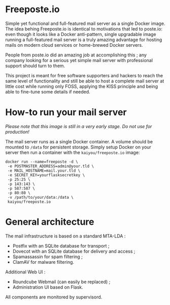 Freeposte.io
============

Simple yet functional and full-featured mail server as a single Docker image.
The idea behing Freeposte.io is identical to motivations that led to poste.io:
even though it looks like a Docker anti-pattern, single upgradable image
running a full-featured mail server is a truly amazing advantage for hosting
mails on modern cloud services or home-brewed Docker servers.

People from poste.io did an amazing job at accomplishing this ; any company
looking for a serious yet simple mail server with professional support should
turn to them.

This project is meant for free software supporters and hackers to reach the
same level of functionality and still be able to host a complete mail server
at little cost while running only FOSS, applying the KISS principle and being
able to fine-tune some details if needed.

How-to run your mail server
===========================

*Please note that this image is still in a very early stage. Do not use for
production!*

The mail server runs as a single Docker container. A volume should be mounted to ``/data`` for persistent storage. Simply setup Docker on your
server then run a container with the ``kaiyou/freeposte.io`` image:

```
docker run --name=freeposte -d \
 -e POSTMASTER_ADDRESS=admin@your.tld \
 -e MAIL_HOSTNAME=mail.your.tld \
 -e SECRET_KEY=yourflasksecretkey \
 -p 25:25 \
 -p 143:143 \
 -p 587:587 \
 -p 80:80 \
 -v /path/to/your/data:/data \
 kaiyou/freeposte.io
```

General architecture
====================

The mail infrastructure is based on a standard MTA-LDA :

 * Postfix with an SQLite database for transport ;
 * Dovecot with an SQLite database for delivery and access ;
 * Spamassassin for spam filtering ;
 * ClamAV for malware filtering.

Additional Web UI :

 * Roundcube Webmail (can easily be replaced) ;
 * Administration UI based on Flask.

All components are monitored by supervisord.
